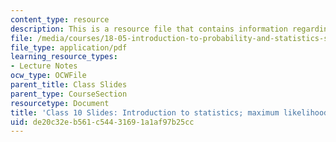 ```yaml
---
content_type: resource
description: This is a resource file that contains information regarding class 10.
file: /media/courses/18-05-introduction-to-probability-and-statistics-spring-2014/de20c32eb561c54431691a1af97b25cc_MIT18_05S14_class10_slides.pdf
file_type: application/pdf
learning_resource_types:
- Lecture Notes
ocw_type: OCWFile
parent_title: Class Slides
parent_type: CourseSection
resourcetype: Document
title: 'Class 10 Slides: Introduction to statistics; maximum likelihood estimates'
uid: de20c32e-b561-c544-3169-1a1af97b25cc
---
```

